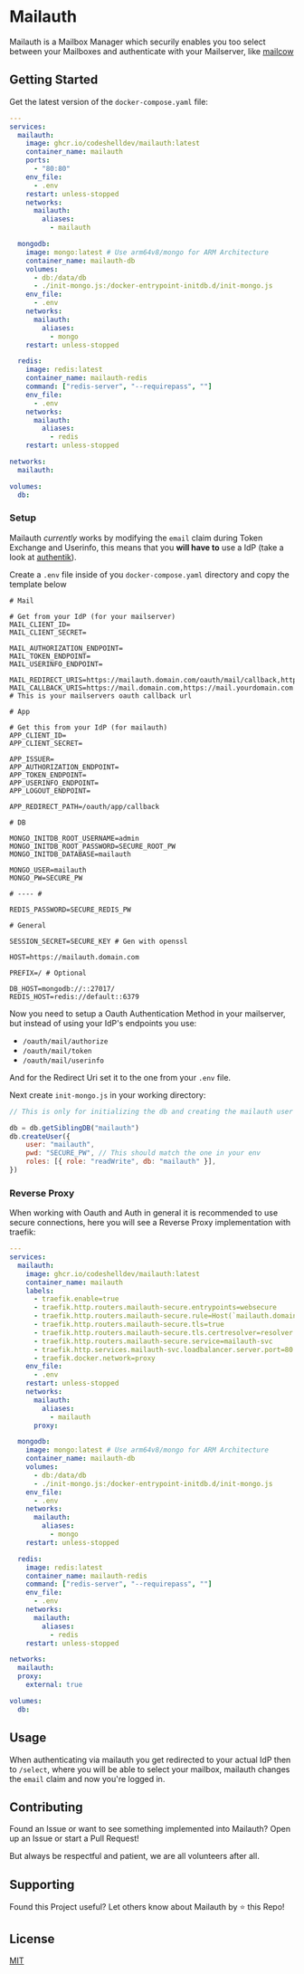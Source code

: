 # Mailauth

Mailauth is a Mailbox Manager which securily enables you too select between your Mailboxes and authenticate with your Mailserver, like [mailcow](https://github.com/mailcow/mailcow-dockerized)

## Getting Started

Get the latest version of the `docker-compose.yaml` file:

```yaml
---
services:
  mailauth:
    image: ghcr.io/codeshelldev/mailauth:latest
    container_name: mailauth
    ports:
      - "80:80"
    env_file:
      - .env
    restart: unless-stopped
    networks:
      mailauth:
        aliases:
          - mailauth

  mongodb:
    image: mongo:latest # Use arm64v8/mongo for ARM Architecture
    container_name: mailauth-db
    volumes:
      - db:/data/db
      - ./init-mongo.js:/docker-entrypoint-initdb.d/init-mongo.js
    env_file:
      - .env
    networks:
      mailauth:
        aliases:
          - mongo
    restart: unless-stopped

  redis:
    image: redis:latest
    container_name: mailauth-redis
    command: ["redis-server", "--requirepass", ""]
    env_file:
      - .env
    networks:
      mailauth:
        aliases:
          - redis
    restart: unless-stopped

networks:
  mailauth:

volumes:
  db:
```

### Setup

Mailauth _currently_ works by modifying the `email` claim during Token Exchange and Userinfo,
this means that you **will have to** use a IdP (take a look at [authentik](https://goauthentik.org)).

Create a `.env` file inside of you `docker-compose.yaml` directory and copy the template below

```dotenv
# Mail

# Get from your IdP (for your mailserver)
MAIL_CLIENT_ID=
MAIL_CLIENT_SECRET=

MAIL_AUTHORIZATION_ENDPOINT=
MAIL_TOKEN_ENDPOINT=
MAIL_USERINFO_ENDPOINT=

MAIL_REDIRECT_URIS=https://mailauth.domain.com/oauth/mail/callback,https://mailauth.yourdomain.com/oauth/mail/callback
MAIL_CALLBACK_URIS=https://mail.domain.com,https://mail.yourdomain.com # This is your mailservers oauth callback url

# App

# Get this from your IdP (for mailauth)
APP_CLIENT_ID= 
APP_CLIENT_SECRET=

APP_ISSUER=
APP_AUTHORIZATION_ENDPOINT=
APP_TOKEN_ENDPOINT=
APP_USERINFO_ENDPOINT=
APP_LOGOUT_ENDPOINT=

APP_REDIRECT_PATH=/oauth/app/callback

# DB

MONGO_INITDB_ROOT_USERNAME=admin
MONGO_INITDB_ROOT_PASSWORD=SECURE_ROOT_PW
MONGO_INITDB_DATABASE=mailauth

MONGO_USER=mailauth
MONGO_PW=SECURE_PW

# ---- #

REDIS_PASSWORD=SECURE_REDIS_PW

# General

SESSION_SECRET=SECURE_KEY # Gen with openssl

HOST=https://mailauth.domain.com

PREFIX=/ # Optional

DB_HOST=mongodb://::27017/
REDIS_HOST=redis://default::6379
```

Now you need to setup a Oauth Authentication Method in your mailserver,
but instead of using your IdP's endpoints you use:

- `/oauth/mail/authorize`
- `/oauth/mail/token`
- `/oauth/mail/userinfo`

And for the Redirect Uri set it to the one from your `.env` file.

Next create `init-mongo.js` in your working directory:

```js
// This is only for initializing the db and creating the mailauth user

db = db.getSiblingDB("mailauth")
db.createUser({
	user: "mailauth",
	pwd: "SECURE_PW", // This should match the one in your env
	roles: [{ role: "readWrite", db: "mailauth" }],
})
```

### Reverse Proxy

When working with Oauth and Auth in general it is recommended to use secure connections,
here you will see a Reverse Proxy implementation with traefik:

```yaml
---
services:
  mailauth:
    image: ghcr.io/codeshelldev/mailauth:latest
    container_name: mailauth
    labels:
      - traefik.enable=true
      - traefik.http.routers.mailauth-secure.entrypoints=websecure
      - traefik.http.routers.mailauth-secure.rule=Host(`mailauth.domain.com`)
      - traefik.http.routers.mailauth-secure.tls=true
      - traefik.http.routers.mailauth-secure.tls.certresolver=resolver
      - traefik.http.routers.mailauth-secure.service=mailauth-svc
      - traefik.http.services.mailauth-svc.loadbalancer.server.port=80
      - traefik.docker.network=proxy
    env_file:
      - .env
    restart: unless-stopped
    networks:
      mailauth:
        aliases:
          - mailauth
      proxy:

  mongodb:
    image: mongo:latest # Use arm64v8/mongo for ARM Architecture
    container_name: mailauth-db
    volumes:
      - db:/data/db
      - ./init-mongo.js:/docker-entrypoint-initdb.d/init-mongo.js
    env_file:
      - .env
    networks:
      mailauth:
        aliases:
          - mongo
    restart: unless-stopped

  redis:
    image: redis:latest
    container_name: mailauth-redis
    command: ["redis-server", "--requirepass", ""]
    env_file:
      - .env
    networks:
      mailauth:
        aliases:
          - redis
    restart: unless-stopped

networks:
  mailauth:
  proxy:
    external: true

volumes:
  db:
```

## Usage

When authenticating via mailauth you get redirected to your actual IdP then to `/select`,
where you will be able to select your mailbox, mailauth changes the `email` claim and now you're logged in.

## Contributing

Found an Issue or want to see something implemented into Mailauth?
Open up an Issue or start a Pull Request!

But always be respectful and patient, we are all volunteers after all.

## Supporting

Found this Project useful? Let others know about Mailauth by ⭐️ this Repo!

## License

[MIT](https://choosealicense.com/licenses/mit/)

